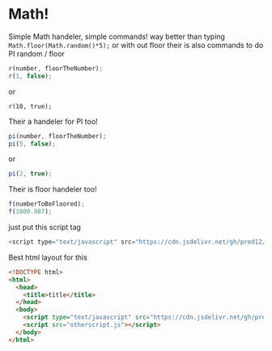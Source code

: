 # Math!
Simple Math handeler, simple commands! way better than typing `Math.floor(Math.random()*5);` or with out floor their is also commands to do PI
random / floor 
```javascript
r(number, floorTheNumber);
r(1, false);
```
or
```
r(10, true);
```
Their a handeler for PI too!
```javascript
pi(number, floorTheNumber);
pi(5, false);
```
or
```javascript
pi(2, true);
```
Their is floor handeler too!
```javascript
f(numberToBeFloored);
f(1000.987);
```
just put this script tag
```javascript
<script type="text/javascript" src="https://cdn.jsdelivr.net/gh/pred12/Math.js/Math.js"></script>
```
Best html layout for this
```html
<!DOCTYPE html>
<html>
  <head>
    <title>title</title>
  </head>
  <body>
    <script type="text/javascript" src="https://cdn.jsdelivr.net/gh/pred12/Math.js/Math.js"></script>
    <script src="otherscript.js"></script>
  </body>
</html>
```
